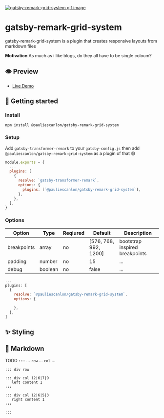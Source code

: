 <a href="https://gatsby-remark-grid-system.netlify.com/" target="_blank">
<img src="https://gatsby-remark-grid-system.netlify.com/images/remark-sticky-table.gif" alt="gatsby-remark-grid-system gif image" />
</a>

# gatsby-remark-grid-system

gatsby-remark-grid-system is a plugin that creates responsive layouts from markdown files

**Motivation**
As much as i like blogs, do they all have to be single coloum?

## 👁️ Preview

- [Live Demo](https://gatsby-remark-grid-system.netlify.com/)

## 🚀 Getting started

### Install

```
npm install @pauliescanlon/gatsby-remark-grid-system
```

### Setup

Add `gatsby-transformer-remark` to your `gatsby-config.js` then add `@pauliescanlon/gatsby-remark-grid-system` as a plugin of that 😅

```js
module.exports = {
  ...
  plugins: [
    {
      resolve: `gatsby-transformer-remark`,
      options: {
        plugins: [`@pauliescanlon/gatsby-remark-grid-system`],
      },
    },
  ],
}
```

### Options

| Option      | Type    | Reqiured | Default               | Description                    |
| ----------- | ------- | -------- | --------------------- | ------------------------------ |
| breakpoints | array   | no       | [576, 768, 992, 1200] | bootstrap inspired breakpoints |
| padding     | number  | no       | 15                    | ...                            |
| debug       | boolean | no       | false                 | ...                            |

```js
...
plugins: [
  {
    resolve: `@pauliescanlon/gatsby-remark-grid-system`,
    options: {

    },
  },
]
```

## ✨ Styling

## 📝 Markdown

TODO `:::` ... `row` ... `col` ...

```
::: div row

::: div col 12|6|7|9
   left content 1
:::

::: div col 12|6|5|3
   right content 1
:::

:::
```
